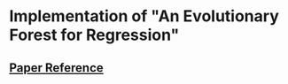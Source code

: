 # Implementation of "An Evolutionary Forest for Regression"
## [Paper Reference](./An_Evolutionary_Forest_for_Regression.pdf)

